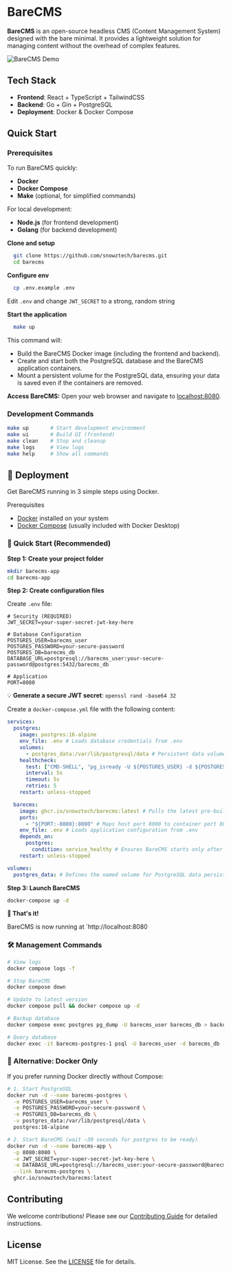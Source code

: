 # BareCMS

**BareCMS** is an open-source headless CMS (Content Management System) designed with the bare minimal. It provides a lightweight solution for managing content without the overhead of complex features.

![BareCMS Demo](assets/rec.gif)

## Tech Stack

- **Frontend**: React + TypeScript + TailwindCSS
- **Backend**: Go + Gin + PostgreSQL
- **Deployment**: Docker & Docker Compose

## Quick Start

### Prerequisites

To run BareCMS quickly:

- **Docker**
- **Docker Compose**
- **Make** (optional, for simplified commands)

For local development:

- **Node.js** (for frontend development)
- **Golang** (for backend development)

**Clone and setup**

```bash
  git clone https://github.com/snowztech/barecms.git
  cd barecms
```

**Configure env**

```bash
  cp .env.example .env
```

Edit `.env` and change `JWT_SECRET` to a strong, random string

**Start the application**

```bash
  make up
```

This command will:

- Build the BareCMS Docker image (including the frontend and backend).
- Create and start both the PostgreSQL database and the BareCMS application containers.
- Mount a persistent volume for the PostgreSQL data, ensuring your data is saved even if the containers are removed.

**Access BareCMS:**
  Open your web browser and navigate to [localhost:8080](http://localhost:8080).

### Development Commands

```bash
make up       # Start development environment
make ui       # Build UI (frontend)
make clean    # Stop and cleanup
make logs     # View logs
make help     # Show all commands
```


## 🚀 Deployment

Get BareCMS running in 3 simple steps using Docker.

Prerequisites
- [Docker](https://docs.docker.com/get-docker/) installed on your system
- [Docker Compose](https://docs.docker.com/compose/install/) (usually included with Docker Desktop)

### 🎯 Quick Start (Recommended)

**Step 1: Create your project folder**

```sh
mkdir barecms-app
cd barecms-app
```

**Step 2: Create configuration files**

Create `.env` file:

```env
# Security (REQUIRED)
JWT_SECRET=your-super-secret-jwt-key-here

# Database Configuration
POSTGRES_USER=barecms_user
POSTGRES_PASSWORD=your-secure-password
POSTGRES_DB=barecms_db
DATABASE_URL=postgresql://barecms_user:your-secure-password@postgres:5432/barecms_db

# Application
PORT=8080
```

💡 **Generate a secure JWT secret**: `openssl rand -base64 32`



Create a `docker-compose.yml` file with the following content:

```yaml
services:
  postgres:
    image: postgres:16-alpine
    env_file: .env # Loads database credentials from .env
    volumes:
      - postgres_data:/var/lib/postgresql/data # Persistent data volume
    healthcheck:
      test: ["CMD-SHELL", "pg_isready -U ${POSTGRES_USER} -d ${POSTGRES_DB}"]
      interval: 5s
      timeout: 5s
      retries: 5
    restart: unless-stopped

  barecms:
    image: ghcr.io/snowztech/barecms:latest # Pulls the latest pre-built image from GHCR
    ports:
      - "${PORT:-8080}:8080" # Maps host port 8080 to container port 8080
    env_file: .env # Loads application configuration from .env
    depends_on:
      postgres:
        condition: service_healthy # Ensures BareCMS starts only after PostgreSQL is ready
    restart: unless-stopped

volumes:
  postgres_data: # Defines the named volume for PostgreSQL data persistence
```

**Step 3: Launch BareCMS**

```sh
docker-compose up -d
```

**🎉 That's it!**

BareCMS is now running at `http://localhost:8080


### 🛠️ Management Commands

```sh
# View logs
docker compose logs -f

# Stop BareCMS
docker compose down

# Update to latest version
docker compose pull && docker compose up -d

# Backup database
docker compose exec postgres pg_dump -U barecms_user barecms_db > backup.sql

# Query database
docker exec -it barecms-postgres-1 psql -U barecms_user -d barecms_db -c 'SELECT id, email FROM users;'
```

### 🔧 Alternative: Docker Only

If you prefer running Docker directly without Compose:

```sh
# 1. Start PostgreSQL
docker run -d --name barecms-postgres \
  -e POSTGRES_USER=barecms_user \
  -e POSTGRES_PASSWORD=your-secure-password \
  -e POSTGRES_DB=barecms_db \
  -v postgres_data:/var/lib/postgresql/data \
  postgres:16-alpine

# 2. Start BareCMS (wait ~30 seconds for postgres to be ready)
docker run -d --name barecms-app \
  -p 8080:8080 \
  -e JWT_SECRET=your-super-secret-jwt-key-here \
  -e DATABASE_URL=postgresql://barecms_user:your-secure-password@barecms-postgres:5432/barecms_db \
  --link barecms-postgres \
  ghcr.io/snowztech/barecms:latest
```


## Contributing

We welcome contributions! Please see our [Contributing Guide](docs/CONTRIBUTING.md) for detailed instructions.

## License

MIT License. See the [LICENSE](LICENSE) file for details.
